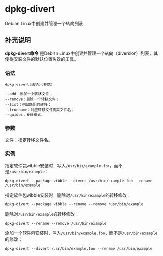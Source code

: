 dpkg-divert
===

Debian Linux中创建并管理一个转向列表

## 补充说明

**dpkg-divert命令** 是Debian Linux中创建并管理一个转向（diversion）列表，其使得安装文件的默认位置失效的工具。

### 语法  

```
dpkg-divert(选项)(参数)
```

  

```
--add：添加一个转移文件；
--remove：删除一个转移文件；
--list：列出匹配的转移；
--truename：对应转移文件真实文件名；
--quidet：安静模式。
```

### 参数  

文件：指定转移文件名。

### 实例  

指定软件包wibble安装时，写入`/usr/bin/example.foo`，而不是`/usr/bin/example`：

```
dpkg-divert --package wibble --divert /usr/bin/example.foo --rename /usr/bin/example
```

指定软件包wibble安装时，删除对`/usr/bin/example`的转移修改：

```
dpkg-divert --package wibble --rename --remove /usr/bin/example
```

删除对`/usr/bin/example`的转移修改：

```
dpkg-divert --rename --remove /usr/bin/example
```

添加一个软件包安装时，写入`/usr/bin/example.foo`，而不是`/usr/bin/example`的修改：

```
dpkg-divert --divert /usr/bin/example.foo --rename /usr/bin/example
```


